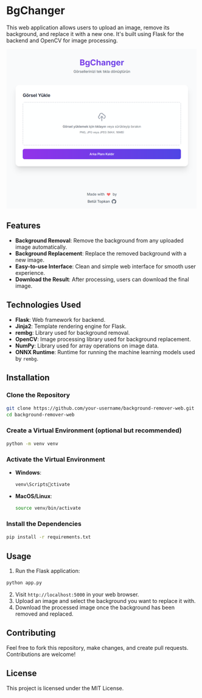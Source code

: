 # BgChanger

This web application allows users to upload an image, remove its background, and replace it with a new one. It's built using Flask for the backend and OpenCV for image processing.

<img src="/screenshot.png" width="500" />

## Features

- **Background Removal**: Remove the background from any uploaded image automatically.
- **Background Replacement**: Replace the removed background with a new image.
- **Easy-to-use Interface**: Clean and simple web interface for smooth user experience.
- **Download the Result**: After processing, users can download the final image.

## Technologies Used

- **Flask**: Web framework for backend.
- **Jinja2**: Template rendering engine for Flask.
- **rembg**: Library used for background removal.
- **OpenCV**: Image processing library used for background replacement.
- **NumPy**: Library used for array operations on image data.
- **ONNX Runtime**: Runtime for running the machine learning models used by `rembg`.

## Installation

### Clone the Repository

```bash
git clone https://github.com/your-username/background-remover-web.git
cd background-remover-web
```

### Create a Virtual Environment (optional but recommended)

```bash
python -m venv venv
```

### Activate the Virtual Environment

- **Windows**:
  ```bash
  venv\Scriptsctivate
  ```
- **MacOS/Linux**:
  ```bash
  source venv/bin/activate
  ```

### Install the Dependencies

```bash
pip install -r requirements.txt
```

## Usage

1. Run the Flask application:

```bash
python app.py
```

2. Visit `http://localhost:5000` in your web browser.
3. Upload an image and select the background you want to replace it with.
4. Download the processed image once the background has been removed and replaced.

## Contributing

Feel free to fork this repository, make changes, and create pull requests. Contributions are welcome!

## License

This project is licensed under the MIT License.
